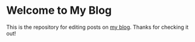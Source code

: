 # Welcome to My Blog
This is the repository for editing posts on [my blog](eddyleelin.github.io). Thanks for checking it out!
